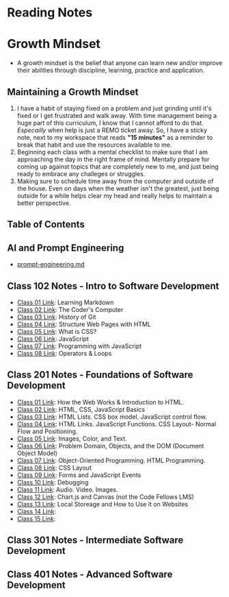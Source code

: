 # Reading Notes
# Growth Mindset
- A growth mindset is the belief that anyone can learn new and/or improve their abilities through discipline, learning, practice and application.

## Maintaining a Growth Mindset
1. I have a habit of staying fixed on a problem and just grinding until it's fixed or I get frustrated and walk away. With time management being a huge part of this curriculum, I know that I cannot afford to do that. *Especailly* when help is just a REMO ticket away. So, I have a sticky note, next to my workspace that reads **"15 minutes"** as a reminder to break that habit and use the resources available to me.
1. Beginning each class with a mental checklist to make sure that I am approaching the day in the right frame of mind. Mentally prepare for coming up against topics that are completely new to me, and just being ready to embrace any challeges or struggles.
1. Making sure to schedule time away from the computer and outside of the house. Even on days when the weather isn't the greatest, just being outside for a while helps clear my head and really helps to maintain a better perspective.


## Table of Contents

## AI and Prompt Engineering
- [prompt-engineering.md](./code-201/prompt-engineering.md)


## Class 102 Notes - Intro to Software Development
- [Class 01 Link](./code-102/code-102-reading01-learning-markdown.md): Learning Markdown
- [Class 02 Link](./code-102/code-102-reading02-the-coders-computer.md): The Coder's Computer
- [Class 03 Link](./code-102/code-102-reading03-history-of-git.md): History of Git
- [Class 04 Link](./code-102/reading04-structure-webpages-with-html.md): Structure Web Pages with HTML
- [Class 05 Link](./code-102/reading05-what-is-css.md): What is CSS?
- [Class 06 Link](./code-102/reading06-javascript.md): JavaScript
- [Class 07 Link](./code-102/reading07-programming-with-javascript.md): Programming with JavaScript
- [Class 08 Link](./code-102/reading08-operators-and-loops.md): Operators & Loops



## Class 201 Notes - Foundations of Software Development
- [Class 01 Link](./code-201/class-01.md): How the Web Works & Introduction to HTML.
- [Class 02 Link](./code-201/class02-html-css-js-basics.md): HTML, CSS, JavaScript Basics
- [Class 03 Link](./code-201/reading03-html-css-js-basics-plus.md): HTML Lists. CSS box model. JavaScript control flow.
- [Class 04 Link](./code-201/reading04-html-links-js-functions-css-layout.md): HTML Links. JavaScript Functions. CSS Layout- Normal Flow and Positioning.
- [Class 05 Link](./code-201/reading05-html-css-images-color-textmd): Images, Color, and Text.
- [Class 06 Link](./code-201/reading06-problem-domains-objects-andThe-dom.md): Problem Domain, Objects, and the DOM (Document Object Model)
- [Class 07 Link](./code-201/reading07-object-oriented-programming-html-programming.md): Object-Oriented Programming. HTML Programming.
- [Class 08 Link](./code-201/reading08-css-layout.md): CSS Layout
- [Class 09 Link](./code-201/reading09-forms-and-js-events.md): Forms and JavaScript Events
- [Class 10 Link](./code-201/reading10-debugging.md): Debugging
- [Class 11 Link](./code-201/reading11-audio-video-images.md): Audio. Video. Images.
- [Class 12 Link](./code-201/reading12-chart.js-canvas.md): Chart.js and Canvas (not the Code Fellows LMS)
- [Class 13 Link](./code-201/reading13-local-storage-usage-on-websites.md): Local Storeage and How to Use it on Websites
- [Class 14 Link]():
- [Class 15 Link]():


## Class 301 Notes - Intermediate Software Development


## Class 401 Notes - Advanced Software Development